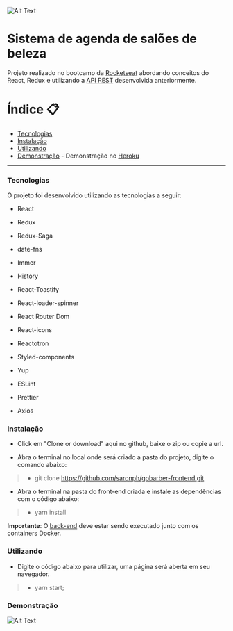 ![Alt Text](https://github.com/saronph/gobarber-frontend/blob/master/.github/logo.jpg)

# Sistema de agenda de salões de beleza
Projeto realizado no bootcamp da [Rocketseat](https://rocketseat.com.br/) abordando conceitos do React, Redux e utilizando a [API REST](https://github.com/saronph/gobarber-backend) desenvolvida anteriormente.

Índice :clipboard:
=============================

- [Tecnologias](#tecnologias)
- [Instalação](#instalação)
- [Utilizando](#utilizando)
- [Demonstração](#demonstração) - Demonstração no [Heroku](https://gobarber-deploy.herokuapp.com/)

----------------------------------

### Tecnologias

O projeto foi desenvolvido utilizando as tecnologias a seguir:

* React

* Redux

* Redux-Saga

* date-fns

* Immer

* History

* React-Toastify

* React-loader-spinner

* React Router Dom

* React-icons

* Reactotron

* Styled-components

* Yup

* ESLint

* Prettier

* Axios

### Instalação

* Click em "Clone or download" aqui no github, baixe o zip ou copie a url.

* Abra o terminal no local onde será criado a pasta do projeto, digite o comando abaixo:
> * git clone https://github.com/saronph/gobarber-frontend.git

* Abra o terminal na pasta do front-end criada e instale as dependências com o código abaixo:
> * yarn install

**Importante**: O [back-end](https://github.com/saronph/gobarber-backend) deve estar sendo executado junto com os containers Docker.

### Utilizando

* Digite o código abaixo para utilizar, uma página será aberta em seu navegador.
>	* yarn start;

### Demonstração

![Alt Text](https://github.com/saronph/gobarber-frontend/blob/master/.github/demo.gif)
